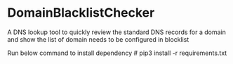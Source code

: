 # DomainBlacklistChecker
A DNS lookup tool to quickly review the standard DNS records for a domain and show the list of domain needs to be configured in blocklist

Run below command to install dependency
\# pip3 install -r requirements.txt
